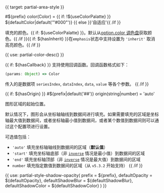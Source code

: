 
{{ target: partial-area-style }}

#${prefix} color(Color) = {{ if: !${useColorPalatte} }} ${defaultColor|default('"#000"')} {{ else }}'自适应'{{ /if }}

<ExampleUIControlColor />

填充的颜色。{{ if: ${useColorPalatte} }}。默认从[option.color 调色盘](~color)获取颜色。{{ /if }}{{ if: ${hasInherit} }}在`emphasis`状态中支持设置为 `'inherit'` 取消高亮颜色。{{ /if }}

{{ use: partial-color-desc() }}

{{ if: ${hasCallback} }}
支持使用回调函数。回调函数格式如下：
```ts
(params: Object) => Color
```
传入的是数据项 `seriesIndex`, `dataIndex`, `data`, `value` 等各个参数。
{{ /if }}

{{ if: ${hasOrigin} }}
#${prefix|default('##')} origin(string|number) = 'auto'

<ExampleUIControlEnum options="auto,start,end" />

图形区域的起始位置。

默认情况下，图形会从坐标轴轴线到数据间进行填充。如果需要填充的区域是坐标轴最大值到数据间，或者坐标轴最小值到数据间，或者某个数值到数据间则可以通过这个配置项进行设置。

可选值包括：

- `'auto'` 填充坐标轴轴线到数据间的区域（**默认值**）
- `'start'` 填充坐标轴底部（非 [`inverse`](~yAxis.inverse) 情况是最小值）到数据间的区域
- `'end'` 填充坐标轴顶部（非 [`inverse`](~yAxis.inverse) 情况是最大值）到数据间的区域
- `number` 填充指定数值到数据间的区域（从 `v5.3.2` 开始支持）
{{ /if }}

{{ use: partial-style-shadow-opacity(
    prefix = ${prefix},
    defaultOpacity = ${defaultOpacity},
    defaultShadowBlur = ${defaultShadowBlur},
    defaultShadowColor = ${defaultShadowColor}
) }}

